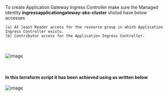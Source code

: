 To create Application Gateway Ingress Controller make sure the Managed Identity **ingressapplicationgateway-aks-cluster** sholud have below accesses
```
(a) At least Reader access for the resource group in which Application Ingress Controller exists.
(b) Contributor access for the Application Ingress Controller.
```
<br> <br/>
![image](https://github.com/singhritesh85/terraform-azure/assets/56765895/7380c694-81bd-43dd-83be-61c45d952783)
<br> <br/> <br> <br/>
**In this terraform script it has been achieved using as written below**
<br> <br/>
![image](https://github.com/singhritesh85/terraform-azure/assets/56765895/1f158295-c45b-4663-b081-1922b199881b)


